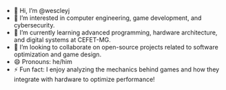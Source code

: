 - 👋 Hi, I’m @wescleyj
- 👀 I’m interested in computer engineering, game development, and cybersecurity.
- 🌱 I’m currently learning advanced programming, hardware architecture, and digital systems at CEFET-MG.
- 💞️ I’m looking to collaborate on open-source projects related to software optimization and game design.
- 😄 Pronouns: he/him
- ⚡ Fun fact: I enjoy analyzing the mechanics behind games and how they integrate with hardware to optimize performance!
